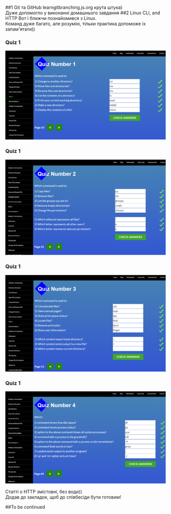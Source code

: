 ##1 Git та GitHub
learngitbranching.js.org крута штука)<br>
Дуже допомогло у виконанні домашнього завдання
##2 Linux CLI, and HTTP
Вот і ближчи познайомився з Linux.<br> 
Команд дуже багато, але розумію, тільки практика допоможе іх запам'ятати))
### Quiz 1
![quiz1](/task_linux_cli/scr1.png)
### Quiz 1
![quiz2](/task_linux_cli/scr2.png)
### Quiz 1
![quiz3](/task_linux_cli/scr3.png)
### Quiz 1
![quiz4](/task_linux_cli/scr4.png)

Статті о HTTP змістовні, без води))<br>
Додав до закладок, щоб до співбесіди бути готовим!

##To be continued